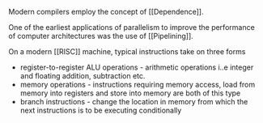 Modern compilers employ the concept of [[Dependence]].

One of the earliest applications of parallelism to improve the performance of computer architectures was the use of [[Pipelining]].


On a modern [[RISC]] machine, typical instructions take on three forms
- register-to-register ALU operations - arithmetic operations i..e integer and floating addition, subtraction etc.
- memory operations - instructions requiring memory access, load from memory into registers and store into memory are both of this type
- branch instructions - change the location in memory from which the next instructions is to be executing conditionally 